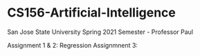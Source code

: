 # CS156-Artificial-Intelligence

San Jose State University Spring 2021 Semester - Professor Paul

Assignment 1 & 2: Regression
Assignmnent 3: 
